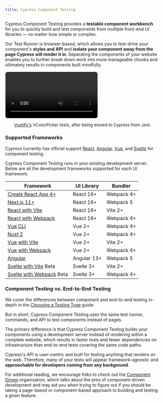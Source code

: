 ```yaml
---
title: Cypress Component Testing
---
```


Cypress Component Testing provides a **testable component workbench** for you to
quickly build and test components from multiple front-end UI libraries — no
matter how simple or complex.

Our Test Runner is browser-based, which allows you to test-drive your
component's **styles and API** and **isolate your component away from the page
Cypress will render it in**. Separating the components of your website enables
you to further break down work into more manageable chunks and ultimately
results in components built mindfully.

<video loop="true" controls autoplay="true" style="border-radius: 8px; border: 1px solid #eaeaea;">
  <source src="/img/vuetify-color-picker-example.webm" type="video/webm">
</video>
<p style="font-size: 0.85rem; text-align: center;"><a href="https://vuetifyjs.com/en/components/color-pickers/">Vuetify's</a> VColorPicker tests, after being moved to Cypress from Jest.</p>

### Supported Frameworks

Cypress currently has official support
[React](/guides/component-testing/react/overview),
[Angular](/guides/component-testing/angular/overview),
[Vue](/guides/component-testing/vue/overview), and
[Svelte](/guides/component-testing/svelte/overview) for component testing.

Cypress Component Testing runs in your existing development server. Below are
all the development frameworks supported for each UI framework:

| Framework                                                                                                            | UI Library  | Bundler    |
| -------------------------------------------------------------------------------------------------------------------- | ----------- | ---------- |
| [Create React App 4+](/guides/component-testing/react/overview#Create-React-App-CRA)                                 | React 16+   | Webpack 4+ |
| [Next.js 11+](/guides/component-testing/react/overview#Next-js)                                                      | React 16+   | Webpack 5  |
| [React with Vite](/guides/component-testing/react/overview#React-with-Vite)                                          | React 16+   | Vite 2+    |
| [React with Webpack](/guides/component-testing/react/overview#React-with-Webpack)                                    | React 16+   | Webpack 4+ |
| [Vue CLI](/guides/component-testing/vue/overview#Vue-CLI)                                                            | Vue 2+      | Webpack 4+ |
| [Nuxt 2](/guides/component-testing/vue/overview#Nuxt)                                                                | Vue 2+      | Webpack 4+ |
| [Vue with Vite](/guides/component-testing/vue/overview#Vue-with-Vite)                                                | Vue 2+      | Vite 2+    |
| [Vue with Webpack](/guides/component-testing/vue/overview#Vue-with-Webpack)                                          | Vue 2+      | Webpack 4+ |
| [Angular](/guides/component-testing/angular/overview#Framework-Configuration)                                        | Angular 13+ | Webpack 5  |
| [Svelte with Vite](/guides/component-testing/svelte/overview#Svelte-with-Vite) <Badge type="info">Beta</Badge>       | Svelte 3+   | Vite 2+    |
| [Svelte with Webpack](/guides/component-testing/svelte/overview#Svelte-with-Webpack) <Badge type="info">Beta</Badge> | Svelte 3+   | Webpack 4+ |

### Component Testing vs. End-to-End Testing

We cover the differences between component and end-to-end testing in-depth in
the [Choosing a Testing Type](/guides/core-concepts/testing-types) guide.

But in short, Cypress Component Testing uses the same test runner, commands, and
API to test components instead of pages.

The primary difference is that Cypress Component Testing builds your components
using a development server instead of rendering within a complete website, which
results in faster tests and fewer dependencies on infrastructure than end-to-end
tests covering the same code paths.

Cypress's API is user-centric and built for testing anything that renders on the
web. Therefore, many of your tests will appear framework-agnostic and
**approachable for developers coming from any background**.

For additional reading, we encourage folks to check out the
[Component Driven](https://componentdriven.org) organization, which talks about
the pros of component-driven development and may aid you when trying to figure
out if you should be taking a page-based or component-based approach to building
and testing a given feature.
